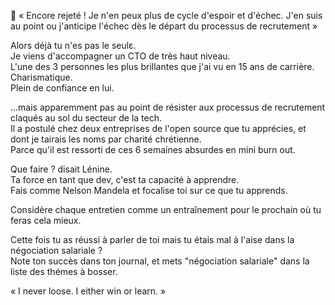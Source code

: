 😤 « Encore rejeté ! Je n'en peux plus de cycle d'espoir et d'échec. J'en suis au point ou j'anticipe l'échec dès le départ du processus de recrutement »  
  
Alors déjà tu n'es pas le seulε.  
Je viens d'accompagner un CTO de très haut niveau.  
L'une des 3 personnes les plus brillantes que j'ai vu en 15 ans de carrière.  
Charismatique.  
Plein de confiance en lui.  
  
...mais apparemment pas au point de résister aux processus de recrutement claqués au sol du secteur de la tech.  
Il a postulé chez deux entreprises de l'open source que tu apprécies, et dont je tairais les noms par charité chrétienne.  
Parce qu'il est ressorti de ces 6 semaines absurdes en mini burn out.  
  
Que faire ? disait Lénine.  
Ta force en tant que dev, c'est ta capacité à apprendre.  
Fais comme Nelson Mandela et focalise toi sur ce que tu apprends.  
  
Considère chaque entretien comme un entraînement pour le prochain où tu feras cela mieux.  
  
Cette fois tu as réussi à parler de toi mais tu étais mal à l'aise dans la négociation salariale ?  
Note ton succès dans ton journal, et mets "négociation salariale" dans la liste des thémes à bosser.  
  
« I never loose. I either win or learn. »